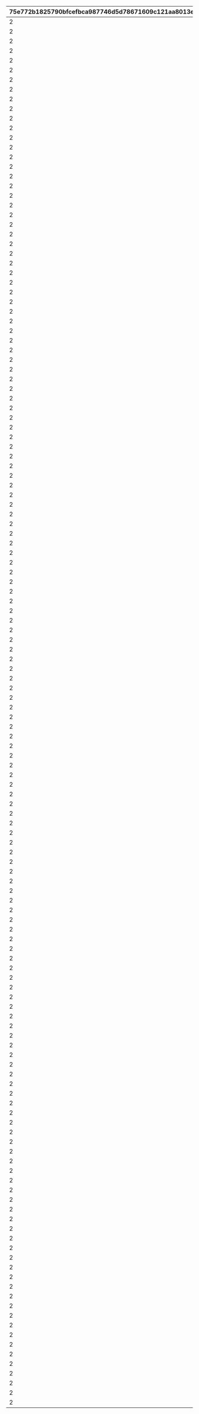 |75e772b1825790bfcefbca987746d5d78671609c121aa8013edc2329759aedab|4939490820dba9a2b8908aecda80d44a70e3ad507668334534d10c504a85aff0|7a6e34d25b21c4c7a8c8f57df75fc047f717021ab6cffd02dc8dd3c43c061397|3e158d220ea6da6f776bec8789a0db6cf1d3684a73f6f87376e4d61edd47e9e4|3acf987f0a84d54025a48966bf66c3e6b048084ccef17291d2c0efb259b4a8a9|df4cca9e57f27be118e1923e1ddc2afc47f46e4a52938cd14ffcfbe5cb142ec1|c2e0c610e507ef5b2e5c33e3c0d053d4530e7d1e9508a94298090fadec963fdf|615330466b9f3ec45689e8b675a26ba799787047aed895f9ac64b58329a67c2a|d688ceab4ca069d4738f2c2ec54893bf5ea3cc8cbc7dcb5257ae48ba33917acf|91402431d4a87880c44f91c408702341fb2ccafc2d3e9fc912aedb6371f89773|43a4b7e0800cd3e2d251d7f978708832e0e39702addbf55317758b679fedfc88|847d7b01d2bd5d0b99ce8dfd063340ead6957d242389c68d7f175eb2683f1395|9f614ccd86bdd703f38c9a027f8ed0d64a6a989af728d9de418cf266c57d1f5e|601f79023b0e68aa8b821c6eaf6024247a272f3f6bc04f90f575e78d7d0c7748|9cb0c7de1fca0443ffd80eb9e24562d607be5552d904933b6e4d6c9984c5ea97|5081dd8913ef575f35dfe4481cd2eac156730ce83cbef3a649125d99f310446a|
| --- | --- | --- | --- | --- | --- | --- | --- | --- | --- | --- | --- | --- | --- | --- | --- |
|2|91002|8|90008|10|12|2|400|25011|25021|1001001|94002|50|500000|2|200|
|2|91002|8|90008|10|12|2|400|25012|25021|1001002|94002|50|500000|2|200|
|2|91002|8|90008|10|12|2|400|25013|25021|1001003|94002|50|500000|2|200|
|2|91002|8|90008|10|12|2|400|25014|25021|1001004|94002|50|500000|2|200|
|2|91002|8|90008|10|12|2|400|25015|25021|1001005|94002|50|500000|2|200|
|2|91002|8|90008|10|12|2|400|25011|25021|1001006|94002|50|500000|2|200|
|2|91002|8|90008|10|12|2|400|25012|25021|1001007|94002|50|500000|2|200|
|2|91002|8|90008|10|12|2|400|25013|25021|1001008|94002|50|500000|2|200|
|2|91002|8|90008|10|12|2|400|25014|25021|1001009|94002|50|500000|2|200|
|2|91002|8|90008|10|12|2|400|25015|25001|1001010|94002|10|500000|2|200|
|2|91002|8|90008|10|12|2|400|25011|25021|1001011|94002|50|500000|2|200|
|2|91002|8|90008|10|12|2|400|25012|25021|1001012|94002|50|500000|2|200|
|2|91002|8|90008|10|12|2|400|25013|25021|1001013|94002|50|500000|2|200|
|2|91002|8|90008|10|12|2|400|25014|25021|1001014|94002|50|500000|2|200|
|2|91002|8|90008|10|12|2|400|25015|25021|1001015|94002|50|500000|2|200|
|2|91002|8|90008|10|12|2|0|0|25021|1001016|94002|50|500000|0|200|
|2|91002|8|90008|10|12|2|0|0|25021|1001017|94002|50|500000|0|200|
|2|91002|8|90008|10|12|2|0|0|25021|1001018|94002|50|500000|0|200|
|2|91002|8|90008|10|12|2|400|25011|25021|1002001|94002|50|500000|2|200|
|2|91002|8|90008|10|12|2|400|25012|25021|1002002|94002|50|500000|2|200|
|2|91002|8|90008|10|12|2|400|25013|25021|1002003|94002|50|500000|2|200|
|2|91002|8|90008|10|12|2|400|25014|25021|1002004|94002|50|500000|2|200|
|2|91002|8|90008|10|12|2|400|25015|25021|1002005|94002|50|500000|2|200|
|2|91002|8|90008|10|12|2|400|25011|25021|1002006|94002|50|500000|2|200|
|2|91002|8|90008|10|12|2|400|25012|25021|1002007|94002|50|500000|2|200|
|2|91002|8|90008|10|12|2|400|25013|25021|1002008|94002|50|500000|2|200|
|2|91002|8|90008|10|12|2|400|25014|25021|1002009|94002|50|500000|2|200|
|2|91002|8|90008|10|12|2|400|25015|25001|1002010|94002|10|500000|2|200|
|2|91002|8|90008|10|12|2|400|25011|25021|1002011|94002|50|500000|2|200|
|2|91002|8|90008|10|12|2|400|25012|25021|1002012|94002|50|500000|2|200|
|2|91002|8|90008|10|12|2|400|25013|25021|1002013|94002|50|500000|2|200|
|2|91002|8|90008|10|12|2|400|25014|25021|1002014|94002|50|500000|2|200|
|2|91002|8|90008|10|12|2|400|25015|25021|1002015|94002|50|500000|2|200|
|2|91002|8|90008|10|12|2|0|0|25021|1002016|94002|50|500000|0|200|
|2|91002|8|90008|10|12|2|0|0|25021|1002017|94002|50|500000|0|200|
|2|91002|8|90008|10|12|2|0|0|25021|1002018|94002|50|500000|0|200|
|2|91002|8|90008|10|12|2|400|25011|25021|1003001|94002|50|500000|2|200|
|2|91002|8|90008|10|12|2|400|25012|25021|1003002|94002|50|500000|2|200|
|2|91002|8|90008|10|12|2|400|25013|25021|1003003|94002|50|500000|2|200|
|2|91002|8|90008|10|12|2|400|25014|25021|1003004|94002|50|500000|2|200|
|2|91002|8|90008|10|12|2|400|25015|25021|1003005|94002|50|500000|2|200|
|2|91002|8|90008|10|12|2|400|25011|25021|1003006|94002|50|500000|2|200|
|2|91002|8|90008|10|12|2|400|25012|25021|1003007|94002|50|500000|2|200|
|2|91002|8|90008|10|12|2|400|25013|25021|1003008|94002|50|500000|2|200|
|2|91002|8|90008|10|12|2|400|25014|25021|1003009|94002|50|500000|2|200|
|2|91002|8|90008|10|12|2|400|25015|25001|1003010|94002|10|500000|2|200|
|2|91002|8|90008|10|12|2|400|25011|25021|1003011|94002|50|500000|2|200|
|2|91002|8|90008|10|12|2|400|25012|25021|1003012|94002|50|500000|2|200|
|2|91002|8|90008|10|12|2|400|25013|25021|1003013|94002|50|500000|2|200|
|2|91002|8|90008|10|12|2|400|25014|25021|1003014|94002|50|500000|2|200|
|2|91002|8|90008|10|12|2|400|25015|25021|1003015|94002|50|500000|2|200|
|2|91002|8|90008|10|12|2|0|0|25021|1003016|94002|50|500000|0|200|
|2|91002|8|90008|10|12|2|0|0|25021|1003017|94002|50|500000|0|200|
|2|91002|8|90008|10|12|2|0|0|25021|1003018|94002|50|500000|0|200|
|2|91002|8|90008|10|12|2|400|25011|25021|1004001|94002|50|500000|2|200|
|2|91002|8|90008|10|12|2|400|25012|25021|1004002|94002|50|500000|2|200|
|2|91002|8|90008|10|12|2|400|25013|25021|1004003|94002|50|500000|2|200|
|2|91002|8|90008|10|12|2|400|25014|25021|1004004|94002|50|500000|2|200|
|2|91002|8|90008|10|12|2|400|25015|25021|1004005|94002|50|500000|2|200|
|2|91002|8|90008|10|12|2|400|25011|25021|1004006|94002|50|500000|2|200|
|2|91002|8|90008|10|12|2|400|25012|25021|1004007|94002|50|500000|2|200|
|2|91002|8|90008|10|12|2|400|25013|25021|1004008|94002|50|500000|2|200|
|2|91002|8|90008|10|12|2|400|25014|25021|1004009|94002|50|500000|2|200|
|2|91002|8|90008|10|12|2|400|25015|25001|1004010|94002|10|500000|2|200|
|2|91002|8|90008|10|12|2|400|25011|25021|1004011|94002|50|500000|2|200|
|2|91002|8|90008|10|12|2|400|25012|25021|1004012|94002|50|500000|2|200|
|2|91002|8|90008|10|12|2|400|25013|25021|1004013|94002|50|500000|2|200|
|2|91002|8|90008|10|12|2|400|25014|25021|1004014|94002|50|500000|2|200|
|2|91002|8|90008|10|12|2|400|25015|25021|1004015|94002|50|500000|2|200|
|2|91002|8|90008|10|12|2|0|0|25021|1004016|94002|50|500000|0|200|
|2|91002|8|90008|10|12|2|0|0|25021|1004017|94002|50|500000|0|200|
|2|91002|8|90008|10|12|2|0|0|25021|1004018|94002|50|500000|0|200|
|2|91002|8|90008|10|12|2|400|25011|25021|1005001|94002|50|500000|2|200|
|2|91002|8|90008|10|12|2|400|25012|25021|1005002|94002|50|500000|2|200|
|2|91002|8|90008|10|12|2|400|25013|25021|1005003|94002|50|500000|2|200|
|2|91002|8|90008|10|12|2|400|25014|25021|1005004|94002|50|500000|2|200|
|2|91002|8|90008|10|12|2|400|25015|25021|1005005|94002|50|500000|2|200|
|2|91002|8|90008|10|12|2|400|25011|25021|1005006|94002|50|500000|2|200|
|2|91002|8|90008|10|12|2|400|25012|25021|1005007|94002|50|500000|2|200|
|2|91002|8|90008|10|12|2|400|25013|25021|1005008|94002|50|500000|2|200|
|2|91002|8|90008|10|12|2|400|25014|25021|1005009|94002|50|500000|2|200|
|2|91002|8|90008|10|12|2|400|25015|25001|1005010|94002|10|500000|2|200|
|2|91002|8|90008|10|12|2|400|25011|25021|1005011|94002|50|500000|2|200|
|2|91002|8|90008|10|12|2|400|25012|25021|1005012|94002|50|500000|2|200|
|2|91002|8|90008|10|12|2|400|25013|25021|1005013|94002|50|500000|2|200|
|2|91002|8|90008|10|12|2|400|25014|25021|1005014|94002|50|500000|2|200|
|2|91002|8|90008|10|12|2|400|25015|25021|1005015|94002|50|500000|2|200|
|2|91002|8|90008|10|12|2|0|0|25021|1005016|94002|50|500000|0|200|
|2|91002|8|90008|10|12|2|0|0|25021|1005017|94002|50|500000|0|200|
|2|91002|8|90008|10|12|2|0|0|25021|1005018|94002|50|500000|0|200|
|2|91002|8|90008|10|12|2|400|25011|25021|1006001|94002|50|500000|2|200|
|2|91002|8|90008|10|12|2|400|25012|25021|1006002|94002|50|500000|2|200|
|2|91002|8|90008|10|12|2|400|25013|25021|1006003|94002|50|500000|2|200|
|2|91002|8|90008|10|12|2|400|25014|25021|1006004|94002|50|500000|2|200|
|2|91002|8|90008|10|12|2|400|25015|25021|1006005|94002|50|500000|2|200|
|2|91002|8|90008|10|12|2|400|25011|25021|1006006|94002|50|500000|2|200|
|2|91002|8|90008|10|12|2|400|25012|25021|1006007|94002|50|500000|2|200|
|2|91002|8|90008|10|12|2|400|25013|25021|1006008|94002|50|500000|2|200|
|2|91002|8|90008|10|12|2|400|25014|25021|1006009|94002|50|500000|2|200|
|2|91002|8|90008|10|12|2|400|25015|25001|1006010|94002|10|500000|2|200|
|2|91002|8|90008|10|12|2|400|25011|25021|1006011|94002|50|500000|2|200|
|2|91002|8|90008|10|12|2|400|25012|25021|1006012|94002|50|500000|2|200|
|2|91002|8|90008|10|12|2|400|25013|25021|1006013|94002|50|500000|2|200|
|2|91002|8|90008|10|12|2|400|25014|25021|1006014|94002|50|500000|2|200|
|2|91002|8|90008|10|12|2|400|25015|25021|1006015|94002|50|500000|2|200|
|2|91002|8|90008|10|12|2|0|0|25021|1006016|94002|50|500000|0|200|
|2|91002|8|90008|10|12|2|0|0|25021|1006017|94002|50|500000|0|200|
|2|91002|8|90008|10|12|2|0|0|25021|1006018|94002|50|500000|0|200|
|2|91002|8|90008|10|12|2|400|25011|25021|1007001|94002|50|500000|2|200|
|2|91002|8|90008|10|12|2|400|25012|25021|1007002|94002|50|500000|2|200|
|2|91002|8|90008|10|12|2|400|25013|25021|1007003|94002|50|500000|2|200|
|2|91002|8|90008|10|12|2|400|25014|25021|1007004|94002|50|500000|2|200|
|2|91002|8|90008|10|12|2|400|25015|25021|1007005|94002|50|500000|2|200|
|2|91002|8|90008|10|12|2|400|25011|25021|1007006|94002|50|500000|2|200|
|2|91002|8|90008|10|12|2|400|25012|25021|1007007|94002|50|500000|2|200|
|2|91002|8|90008|10|12|2|400|25013|25021|1007008|94002|50|500000|2|200|
|2|91002|8|90008|10|12|2|400|25014|25021|1007009|94002|50|500000|2|200|
|2|91002|8|90008|10|12|2|400|25015|25001|1007010|94002|10|500000|2|200|
|2|91002|8|90008|10|12|2|400|25011|25021|1007011|94002|50|500000|2|200|
|2|91002|8|90008|10|12|2|400|25012|25021|1007012|94002|50|500000|2|200|
|2|91002|8|90008|10|12|2|400|25013|25021|1007013|94002|50|500000|2|200|
|2|91002|8|90008|10|12|2|400|25014|25021|1007014|94002|50|500000|2|200|
|2|91002|8|90008|10|12|2|400|25015|25021|1007015|94002|50|500000|2|200|
|2|91002|8|90008|10|12|2|0|0|25021|1007016|94002|50|500000|0|200|
|2|91002|8|90008|10|12|2|0|0|25021|1007017|94002|50|500000|0|200|
|2|91002|8|90008|10|12|2|0|0|25021|1007018|94002|50|500000|0|200|
|2|91002|8|90008|10|12|2|400|25011|25021|1008001|94002|50|500000|2|200|
|2|91002|8|90008|10|12|2|400|25012|25021|1008002|94002|50|500000|2|200|
|2|91002|8|90008|10|12|2|400|25013|25021|1008003|94002|50|500000|2|200|
|2|91002|8|90008|10|12|2|400|25014|25021|1008004|94002|50|500000|2|200|
|2|91002|8|90008|10|12|2|400|25015|25021|1008005|94002|50|500000|2|200|
|2|91002|8|90008|10|12|2|400|25011|25021|1008006|94002|50|500000|2|200|
|2|91002|8|90008|10|12|2|400|25012|25021|1008007|94002|50|500000|2|200|
|2|91002|8|90008|10|12|2|400|25013|25021|1008008|94002|50|500000|2|200|
|2|91002|8|90008|10|12|2|400|25014|25021|1008009|94002|50|500000|2|200|
|2|91002|8|90008|10|12|2|400|25015|25001|1008010|94002|10|500000|2|200|
|2|91002|8|90008|10|12|2|400|25011|25021|1008011|94002|50|500000|2|200|
|2|91002|8|90008|10|12|2|400|25012|25021|1008012|94002|50|500000|2|200|
|2|91002|8|90008|10|12|2|400|25013|25021|1008013|94002|50|500000|2|200|
|2|91002|8|90008|10|12|2|400|25014|25021|1008014|94002|50|500000|2|200|
|2|91002|8|90008|10|12|2|400|25015|25021|1008015|94002|50|500000|2|200|
|2|91002|8|90008|10|12|2|0|0|25021|1008016|94002|50|500000|0|200|
|2|91002|8|90008|10|12|2|0|0|25021|1008017|94002|50|500000|0|200|
|2|91002|8|90008|10|12|2|0|0|25021|1008018|94002|50|500000|0|200|